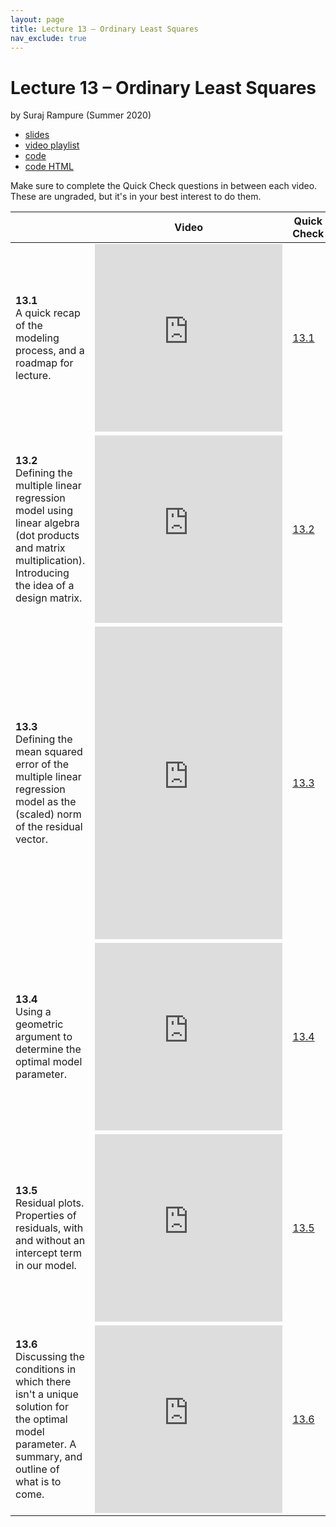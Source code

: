 ```yaml
---
layout: page
title: Lecture 13 – Ordinary Least Squares
nav_exclude: true
---
```


# Lecture 13 – Ordinary Least Squares

by Suraj Rampure (Summer 2020)

- [slides](https://docs.google.com/presentation/d/1J73TCoDT40j4ncEJWmrPeeV0bLse7icNdF6xJnYebqQ/edit#slide=id.p)
- [video playlist](https://www.youtube.com/playlist?list=PLQCcNQgUcDfo1CBqvKT_eZyzkTfjMB5ho)
- [code](https://data100.datahub.berkeley.edu/hub/user-redirect/git-sync?repo=https://github.com/DS-100/su20&subPath=lecture/lec13/)
- [code HTML](../../resources/assets/lectures/lec13/lec13.html)

Make sure to complete the Quick Check questions in between each video. These are ungraded, but it's in your best interest to do them.

<table>
<colgroup>
<col style="width: 25%" />
<col style="width: 25%" />
<col style="width: 25%" />
</colgroup>
<thead>
<tr class="header">
<th></th>
<th>Video</th>
<th>Quick Check</th>
</tr>
</thead>
<tbody>
<tr>
<td><strong>13.1</strong> <br>A quick recap of the modeling process, and a roadmap for lecture.</td>
<td><iframe width="300" height="300" height src="https://youtube.com/embed/EAMA7NySeJc" frameborder="0" allow="accelerometer; autoplay; encrypted-media; gyroscope; picture-in-picture" allowfullscreen></iframe></td>
<td><a href="https://docs.google.com/forms/d/e/1FAIpQLSfd9ur47_73vrpEhS29YeWJWolXEjidrnbRvgUs-TYM4Wtl6Q/viewform" target="\_blank">13.1</a></td>
</tr>
<tr>
<td><strong>13.2</strong> <br>Defining the multiple linear regression model using linear algebra (dot products and matrix multiplication). Introducing the idea of a design matrix.</td>
<td><iframe width="300" height="300" height src="https://youtube.com/embed/oGIPhLtVb6k" frameborder="0" allow="accelerometer; autoplay; encrypted-media; gyroscope; picture-in-picture" allowfullscreen></iframe></td>
<td><a href="https://docs.google.com/forms/d/e/1FAIpQLSfUPMnbj9HNy_0Fm4Ek8Zk0i9mGTD7kYBzVRrpfyRNbI-HAwQ/viewform" target="\_blank">13.2</a></td>
</tr>
<tr>
<td><strong>13.3</strong> <br>Defining the mean squared error of the multiple linear regression model as the (scaled) norm of the residual vector.</td>
<td><iframe width="300" height="500" height src="https://youtube.com/embed/odY5eSwJ02w" frameborder="0" allow="accelerometer; autoplay; encrypted-media; gyroscope; picture-in-picture" allowfullscreen></iframe></td>
<td><a href="https://docs.google.com/forms/d/e/1FAIpQLSdo4Yds2D8gYxv90llJpAyY6QfzdnE2A5Ukq1lHFHqqf2wP5w/viewform" target="\_blank">13.3</a></td>
</tr>
<tr>
<td><strong>13.4</strong> <br>Using a geometric argument to determine the optimal model parameter.</td>
<td><iframe width="300" height="300" height src="https://youtube.com/embed/nkLUTatnK0s" frameborder="0" allow="accelerometer; autoplay; encrypted-media; gyroscope; picture-in-picture" allowfullscreen></iframe></td>
<td><a href="https://docs.google.com/forms/u/1/d/e/1FAIpQLSfa51EPNYZaKOzDdwSHOa2q30azG-FfptGVsYd3-FWR3P7l8Q/viewform" target="\_blank">13.4</a></td>
</tr>
<tr>
<td><strong>13.5</strong> <br>Residual plots. Properties of residuals, with and without an intercept term in our model.</td>
<td><iframe width="300" height="300" height src="https://youtube.com/embed/lT_gzva-dKg" frameborder="0" allow="accelerometer; autoplay; encrypted-media; gyroscope; picture-in-picture" allowfullscreen></iframe></td>
<td><a href="https://docs.google.com/forms/d/e/1FAIpQLScFzfjMMjJPkbbM6GnT1cahV2JXMmlsctkWxnnsE4wYXgILJA/viewform" target="\_blank">13.5</a></td>
</tr>
<tr>
<td><strong>13.6</strong> <br>Discussing the conditions in which there isn't a unique solution for the optimal model parameter. A summary, and outline of what is to come.</td>
<td><iframe width="300" height="300" height src="https://youtube.com/embed/9e_w8up-8Yc" frameborder="0" allow="accelerometer; autoplay; encrypted-media; gyroscope; picture-in-picture" allowfullscreen></iframe></td>
<td><a href="https://docs.google.com/forms/d/e/1FAIpQLSfv2dziBpYygsAdICIZr9N9OmLQWeKDYDhN82PJjVLSkZvggA/viewform" target="\_blank">13.6</a></td>
</tr>
